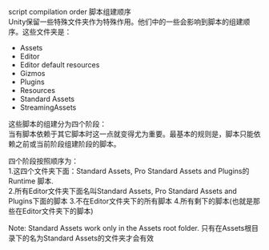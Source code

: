 script compilation order 脚本组建顺序  
Unity保留一些特殊文件夹作为特殊作用。他们中的一些会影响到脚本的组建顺序。这些文件夹是：  

* Assets
* Editor
* Editor default resources
* Gizmos
* Plugins
* Resources
* Standard Assets
* StreamingAssets

这些脚本的组建分为四个阶段：  
当有脚本依赖于其它脚本时这一点就变得尤为重要。最基本的规则是，脚本只能依赖之前或当前阶段组建阶段的脚本。  

四个阶段按照顺序为：  
1.这四个文件夹下面：Standard Assets, Pro Standard Assets and Plugins的Runtime 脚本.  
2.所有Editor文件夹下面名叫Standard Assets, Pro Standard Assets and Plugins下面的脚本
3.不在Editor文件夹下的所有脚本
4.所有剩下的脚本(也就是那些在Editor文件夹下的脚本)


Note: Standard Assets work only in the Assets root folder.
只有在Assets根目录下的名为Standard Assets的文件夹才会有效